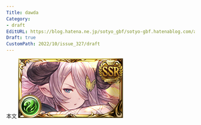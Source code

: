 ```yaml
---
Title: dawda
Category:
- draft
EditURL: https://blog.hatena.ne.jp/sotyo_gbf/sotyo-gbf.hatenablog.com/atom/entry/4207112889924329058
Draft: true
CustomPath: 2022/10/issue_327/draft
---
```


本文
![画像](image/unnamed.png)
